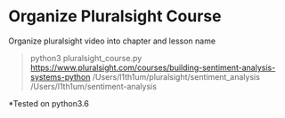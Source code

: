 # Organize Pluralsight Course 

Organize pluralsight video into chapter and lesson name

> python3 pluralsight_course.py https://www.pluralsight.com/courses/building-sentiment-analysis-systems-python  /Users/l1th1um/pluralsight/sentiment_analysis /Users/l1th1um/sentiment-analysis

*Tested on python3.6
